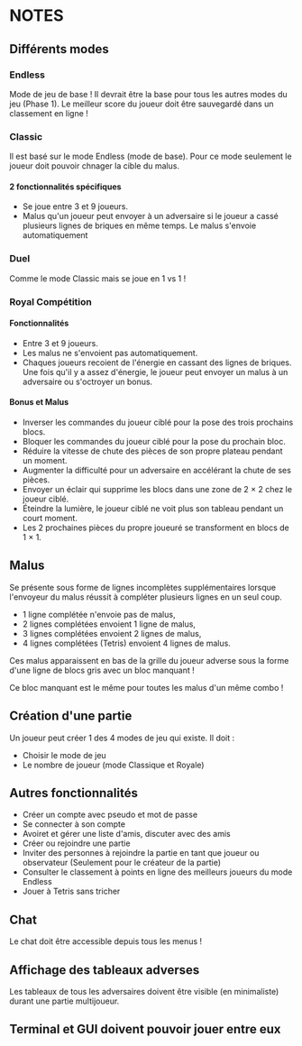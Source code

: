 # NOTES

## Différents modes

### Endless

Mode de jeu de base ! Il devrait être la base pour tous les autres modes du jeu (Phase 1). Le meilleur score du joueur doit être sauvegardé dans un classement en ligne !

### Classic

Il est basé sur le mode Endless (mode de base). Pour ce mode seulement le joueur doit pouvoir chnager la cible du malus.

#### 2 fonctionnalités spécifiques

- Se joue entre 3 et 9 joueurs.
- Malus qu'un joueur peut envoyer à un adversaire si le joueur a cassé plusieurs lignes de briques en même temps. Le malus s'envoie automatiquement

### Duel

Comme le mode Classic mais se joue en 1 vs 1 !

### Royal Compétition

#### Fonctionnalités

- Entre 3 et 9 joueurs.
- Les malus ne s'envoient pas automatiquement.
- Chaques joueurs recoient de l'énergie en cassant des lignes de briques. Une fois qu'il y a assez d'énergie, le joueur peut envoyer un malus à un adversaire ou s'octroyer un bonus.

#### Bonus et Malus

- Inverser les commandes du joueur ciblé pour la pose des trois prochains blocs.
- Bloquer les commandes du joueur ciblé pour la pose du prochain bloc.
- Réduire la vitesse de chute des pièces de son propre plateau pendant un moment.
- Augmenter la difficulté pour un adversaire en accélérant la chute de ses pièces.
- Envoyer un éclair qui supprime les blocs dans une zone de 2 × 2 chez le joueur ciblé.
- Éteindre la lumière, le joueur ciblé ne voit plus son tableau pendant un court moment.
- Les 2 prochaines pièces du propre joueuré se transforment en blocs de 1 × 1.

## Malus

Se présente sous forme de lignes incomplètes supplémentaires lorsque l'envoyeur du malus réussit à compléter plusieurs lignes en un seul coup.

- 1 ligne complétée n'envoie pas de malus,
- 2 lignes complétées envoient 1 ligne de malus,
- 3 lignes complétées envoient 2 lignes de malus,
- 4 lignes complétées (Tetris) envoient 4 lignes de malus.

Ces malus apparaissent en bas de la grille du joueur adverse sous la forme d'une ligne de blocs gris
avec un bloc manquant !

Ce bloc manquant est le même pour toutes les malus d'un même combo !

## Création d'une partie

Un joueur peut créer 1 des 4 modes de jeu qui existe.
Il doit :

- Choisir le mode de jeu
- Le nombre de joueur (mode Classique et Royale)

## Autres fonctionnalités

- Créer un compte avec pseudo et mot de passe
- Se connecter à son compte
- Avoiret et gérer une liste d'amis, discuter avec des amis
- Créer ou rejoindre une partie
- Inviter des personnes à rejoindre la partie en tant que joueur ou observateur (Seulement pour le créateur de la partie)
- Consulter le classement à points en ligne des meilleurs joueurs du mode Endless
- Jouer à Tetris sans tricher

## Chat

Le chat doit être accessible depuis tous les menus !

## Affichage des tableaux adverses

Les tableaux de tous les adversaires doivent être visible (en minimaliste) durant une partie multijoueur.

## Terminal et GUI doivent pouvoir jouer entre eux
